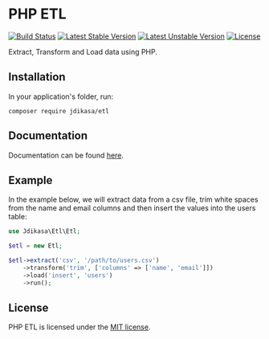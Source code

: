 # PHP ETL

[![Build Status](https://travis-ci.org/leomarquine/php-etl.svg)](https://travis-ci.org/leomarquine/php-etl)
[![Latest Stable Version](https://poser.pugx.org/marquine/php-etl/v/stable)](https://packagist.org/packages/marquine/php-etl)
[![Latest Unstable Version](https://poser.pugx.org/marquine/php-etl/v/unstable)](https://packagist.org/packages/marquine/php-etl)
[![License](https://poser.pugx.org/marquine/php-etl/license)](https://packagist.org/packages/marquine/php-etl)

Extract, Transform and Load data using PHP.

## Installation
In your application's folder, run:
```
composer require jdikasa/etl
```

## Documentation
Documentation can be found [here](https://php-etl.gitbook.io/).


## Example
In the example below, we will extract data from a csv file, trim white spaces from the name and email columns and then insert the values into the users table:
```php
use Jdikasa\Etl\Etl;

$etl = new Etl;

$etl->extract('csv', '/path/to/users.csv')
    ->transform('trim', ['columns' => ['name', 'email']])
    ->load('insert', 'users')
    ->run();
```

## License
PHP ETL is licensed under the [MIT license](http://opensource.org/licenses/MIT).
